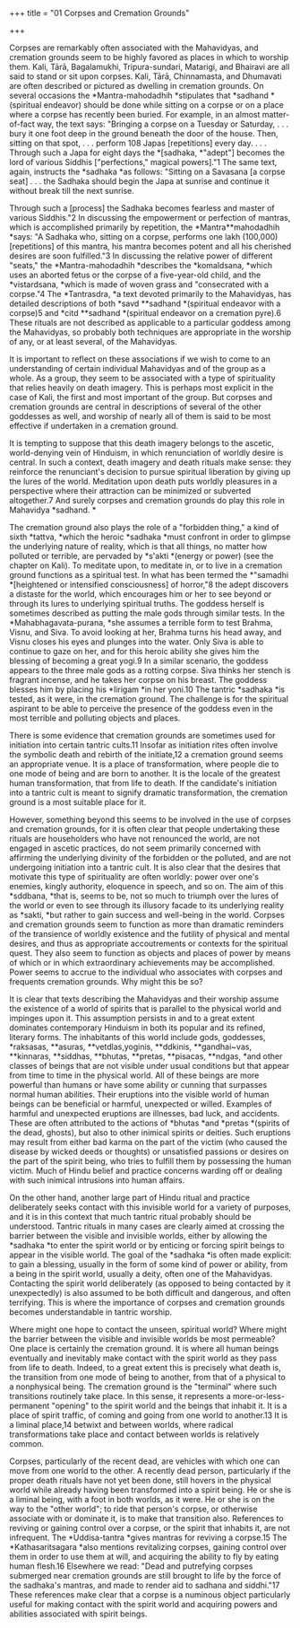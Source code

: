 +++
title = "01 Corpses and Cremation Grounds"

+++

Corpses are remarkably often associated with the Mahavidyas, and cremation grounds seem to be highly favored as places in which to worship them. Kali, Tārā, Bagalamukhi, Tripura-sundari, Matarigi, and Bhairavi are all said to stand or sit upon corpses. Kali, Tārā, Chinnamasta, and Dhumavati are often described or pictured as dwelling in cremation grounds. On several occasions the *Mantra-mahodadhih *stipulates that *sadhand *\(spiritual endeavor\) should be done while sitting on a corpse or on a place where a corpse has recently been buried. For example, in an almost matter-of-fact way, the text says: "Bringing a corpse on a Tuesday or Saturday, . . . bury it one foot deep in the ground beneath the door of the house. Then, sitting on that spot, . . . perform 108 Japas \[repetitions\] every day. . . . Through such a Japa for eight days the *\[sadhaka, *"adept"\] becomes the lord of various Siddhis \["perfections," magical powers\]."1 The same text, again, instructs the *sadhaka *as follows: "Sitting on a Savasana \[a corpse seat\] . . . the Sadhaka should begin the Japa at sunrise and continue it without break till the next sunrise.





Through such a \[process\] the Sadhaka becomes fearless and master of various Siddhis."2 In discussing the empowerment or perfection of mantras, which is accomplished primarily by repetition, the *Mantra**mahodadhih *says: "A Sadhaka who, sitting on a corpse, performs one lakh \(100,000\) \[repetitions\] of this mantra, his mantra becomes potent and all his cherished desires are soon fulfilled."3 In discussing the relative power of different "seats," the *Mantra-mahodadhih *describes the *komaldsana, *which uses an aborted fetus or the corpse of a five-year-old child, and the *vistardsana, *which is made of woven grass and "consecrated with a corpse."4 The *Tantrasdra, *a text devoted primarily to the Mahavidyas, has detailed descriptions of both *savd **sadhand *\(spiritual endeavor with a corpse\)5 and *citd **sadhand *\(spiritual endeavor on a cremation pyre\).6 These rituals are not described as applicable to a particular goddess among the Mahavidyas, so probably both techniques are appropriate in the worship of any, or at least several, of the Mahavidyas.

It is important to reflect on these associations if we wish to come to an understanding of certain individual Mahavidyas and of the group as a whole. As a group, they seem to be associated with a type of spirituality that relies heavily on death imagery. This is perhaps most explicit in the case of Kali, the first and most important of the group. But corpses and cremation grounds are central in descriptions of several of the other goddesses as well, and worship of nearly all of them is said to be most effective if undertaken in a cremation ground.

It is tempting to suppose that this death imagery belongs to the ascetic, world-denying vein of Hinduism, in which renunciation of worldly desire is central. In such a context, death imagery and death rituals make sense: they reinforce the renunciant's decision to pursue spiritual liberation by giving up the lures of the world. Meditation upon death puts worldly pleasures in a perspective where their attraction can be minimized or subverted altogether.7 And surely corpses and cremation grounds do play this role in Mahavidya *sadhand. *

The cremation ground also plays the role of a "forbidden thing," a kind of sixth *tattva, *which the heroic *sadhaka *must confront in order to glimpse the underlying nature of reality, which is that all things, no matter how polluted or terrible, are pervaded by *s'akti *\(energy or power\) \(see the chapter on Kali\). To meditate upon, to meditate in, or to live in a cremation ground functions as a spiritual test. In what has been termed the *"samadhi *\[heightened or intensified consciousness\] of horror,"8 the adept discovers a distaste for the world, which encourages him or her to see beyond or through its lures to underlying spiritual truths. The goddess herself is sometimes described as putting the male gods through similar tests. In the *Mahabhagavata-purana, *she assumes a terrible form to test Brahma, Visnu, and Siva. To avoid looking at her, Brahma turns his head away, and Visnu closes his eyes and plunges into the water. Only Siva is able to continue to gaze on her, and for this heroic ability she gives him the blessing of becoming a great yogi.9 In a similar scenario, the goddess appears to the three male gods as a rotting corpse. Siva thinks her stench is fragrant incense, and he takes her corpse on his breast. The goddess blesses him by placing his *Iirigam *in her yoni.10 The tantric *sadhaka *is tested, as it were, in the cremation ground. The challenge is for the spiritual aspirant to be able to perceive the presence of the goddess even in the most terrible and polluting objects and places.





There is some evidence that cremation grounds are sometimes used for initiation into certain tantric cults.11 Insofar as initiation rites often involve the symbolic death and rebirth of the initiate,12 a cremation ground seems an appropriate venue. It is a place of transformation, where people die to one mode of being and are born to another. It is the locale of the greatest human transformation, that from life to death. If the candidate's initiation into a tantric cult is meant to signify dramatic transformation, the cremation ground is a most suitable place for it.

However, something beyond this seems to be involved in the use of corpses and cremation grounds, for it is often clear that people undertaking these rituals are householders who have not renounced the world, are not engaged in ascetic practices, do not seem primarily concerned with affirming the underlying divinity of the forbidden or the polluted, and are not undergoing initiation into a tantric cult. It is also clear that the desires that motivate this type of spirituality are often worldly: power over one's enemies, kingly authority, eloquence in speech, and so on. The aim of this *sddbana, *that is, seems to be, not so much to triumph over the lures of the world or even to see through its illusory facade to its underlying reality as *sakti, *but rather to gain success and well-being in the world. Corpses and cremation grounds seem to function as more than dramatic reminders of the transience of worldly existence and the futility of physical and mental desires, and thus as appropriate accoutrements or contexts for the spiritual quest. They also seem to function as objects and places of power by means of which or in which extraordinary achievements may be accomplished. Power seems to accrue to the individual who associates with corpses and frequents cremation grounds. Why might this be so?

It is clear that texts describing the Mahavidyas and their worship assume the existence of a world of spirits that is parallel to the physical world and impinges upon it. This assumption persists in and to a great extent dominates contemporary Hinduism in both its popular and its refined, literary forms. The inhabitants of this world include gods, goddesses, *raksasas, **asuras, **vetdlas,yoginis, **ddkinis, **gandhai~vas, **kinnaras, **siddhas, **bhutas, **pretas, **pisacas, **ndgas, *and other classes of beings that are not visible under usual conditions but that appear from time to time in the physical world. All of these beings are more powerful than humans or have some ability or cunning that surpasses normal human abilities. Their eruptions into the visible world of human beings can be beneficial or harmful, unexpected or willed. Examples of harmful and unexpected eruptions are illnesses, bad luck, and accidents. These are often attributed to the actions of *bhutas *and *pretas *\(spirits of the dead, ghosts\), but also to other inimical spirits or deities. Such eruptions may result from either bad karma on the part of the victim \(who caused the disease by wicked deeds or thoughts\) or unsatisfied passions or desires on the part of the spirit being, who tries to fulfill them by possessing the human victim. Much of Hindu belief and practice concerns warding off or dealing with such inimical intrusions into human affairs.





On the other hand, another large part of Hindu ritual and practice deliberately seeks contact with this invisible world for a variety of purposes, and it is in this context that much tantric ritual probably should be understood. Tantric rituals in many cases are clearly aimed at crossing the barrier between the visible and invisible worlds, either by allowing the *sadhaka *to enter the spirit world or by enticing or forcing spirit beings to appear in the visible world. The goal of the *sadhaka *is often made explicit: to gain a blessing, usually in the form of some kind of power or ability, from a being in the spirit world, usually a deity, often one of the Mahavidyas. Contacting the spirit world deliberately \(as opposed to being contacted by it unexpectedly\) is also assumed to be both difficult and dangerous, and often terrifying. This is where the importance of corpses and cremation grounds becomes understandable in tantric worship.

Where might one hope to contact the unseen, spiritual world? Where might the barrier between the visible and invisible worlds be most permeable? One place is certainly the cremation ground. It is where all human beings eventually and inevitably make contact with the spirit world as they pass from life to death. Indeed, to a great extent this is precisely what death is, the transition from one mode of being to another, from that of a physical to a nonphysical being. The cremation ground is the "terminal" where such transitions routinely take place. In this sense, it represents a more-or-less-permanent "opening" to the spirit world and the beings that inhabit it. It is a place of spirit traffic, of coming and going from one world to another.13 It is a liminal place,14 betwixt and between worlds, where radical transformations take place and contact between worlds is relatively common.

Corpses, particularly of the recent dead, are vehicles with which one can move from one world to the other. A recently dead person, particularly if the proper death rituals have not yet been done, still hovers in the physical world while already having been transformed into a spirit being. He or she is a liminal being, with a foot in both worlds, as it were. He or she is on the way to the "other world"; to ride that person's corpse, or otherwise associate with or dominate it, is to make that transition also. References to reviving or gaining control over a corpse, or the spirit that inhabits it, are not infrequent. The *Uddisa-tantra *gives mantras for reviving a corpse.15 The *Kathasaritsagara *also mentions revitalizing corpses, gaining control over them in order to use them at will, and acquiring the ability to fly by eating human flesh.16 Elsewhere we read: "Dead and putrefying corpses submerged near cremation grounds are still brought to life by the force of the sadhaka's mantras, and made to render aid to sadhana and siddhi."17 These references make clear that a corpse is a numinous object particularly useful for making contact with the spirit world and acquiring powers and abilities associated with spirit beings.




